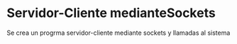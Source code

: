 # Servidor-Cliente medianteSockets
 
Se crea un progrma servidor-cliente mediante sockets y llamadas al sistema
